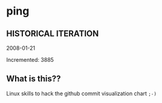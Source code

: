 # ping

## HISTORICAL ITERATION
2008-01-21

Incremented: 3885

## What is this?? 
Linux skills to hack the github commit visualization chart `;-)`
